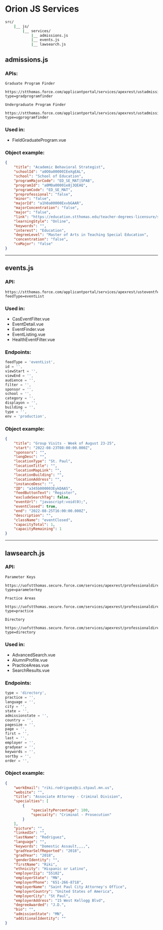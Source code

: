 # Orion JS Services

```bash
src/
    |__ js/
        |__ services/
            |__ admissions.js
            |__ events.js
            |__ lawsearch.js
```

## admissions.js

### APIs:

```
Graduate Program Finder

https://stthomas.force.com/applicantportal/services/apexrest/ustadmissionsrest.json?type=gradprogramfinder

Undergraduate Program Finder

https://stthomas.force.com/applicantportal/services/apexrest/ustadmissionsrest.json?type=ugprogramfinder
```

### Used in:

-   FieldGraduateProgram.vue

### Object example:

```json
{
	"title": "Academic Behavioral Strategist",
	"schoolId": "a0O0a00000IEeXgEAL",
	"school": "School of Education",
	"programMajorCode": "ED_SE_MAT|SPAB",
	"programId": "a0M0a00001e8j3QEAQ",
	"programCode": "ED_SE_MAT",
	"preprofessional": "false",
	"minor": "false",
	"majorId": "a1h0a00000ExvbGAAR",
	"majorConcentration": "false",
	"major": "false",
	"link": "https://education.stthomas.edu/teacher-degrees-licensure/special-education/ma-teaching-initial-licensure/academic-behavioral-strategist/index.html",
	"learningStyle": "Online",
	"keywords": "",
	"interest": "Education",
	"degreeLevel": "Master of Arts in Teaching Special Education",
	"concentration": "false",
	"coMajor": "false"
}
```

---

## events.js

### API:

```
https://stthomas.force.com/applicantportal/services/apexrest/usteventfeed?feedType=eventList
```

### Used in:

-   CasEventFilter.vue
-   EventDetail.vue
-   EventFinder.vue
-   EventListing.vue
-   HealthEventFilter.vue

### Endpoints:

```javascript
feedType = 'eventList',
id = '',
viewStart = '',
viewEnd = '',
audience = '',
filter = '',
sponsor = '',
school = '',
category = '',
displayon = '',
building = '',
type = '',
env = 'production',
```

### Object example:

```json
{
	"title": "Group Visits - Week of August 23-25",
	"start": "2022-08-23T08:00:00.000Z",
	"sponsors": "",
	"longDesc": "",
	"locationType": "St. Paul",
	"locationTitle": "",
	"locationMapLink": "",
	"locationBuilding": "",
	"locationAddress": "",
	"instanceDesc": "",
	"ID": "a345b000003EykDAAS",
	"feedButtonText": "Register",
	"excludeSearchTag": false,
	"eventUrl": "javascript:void(0);",
	"eventClosed": true,
	"end": "2022-08-25T16:00:00.000Z",
	"description": "",
	"className": "eventClosed",
	"capacityTotal": 1,
	"capacityRemaining": 1
}
```

---

## lawsearch.js

### API:

```
Parameter Keys

https://uofstthomas.secure.force.com/services/apexrest/professionaldirectoryfeed?type=parameterkey

Practice Areas

https://uofstthomas.secure.force.com/services/apexrest/professionaldirectoryfeed?type=practice

Directory

https://uofstthomas.secure.force.com/services/apexrest/professionaldirectoryfeed?type=directory

```

### Used in:

-   AdvancedSearch.vue
-   AlumniProfile.vue
-   PracticeAreas.vue
-   SearchResults.vue

### Endpoints:

```javascript
type = 'directory',
practice = '',
language = '',
city = '',
state = '',
admissionstate = '',
country = '',
pagesize = '',
page = '',
first = '',
last = '',
employer = '',
gradyear = '',
keywords = '',
sortby = '',
order = '',
```

### Object example:

```json
{
	"workEmail": "riki.rodriguez@ci.stpaul.mn.us",
	"website": "",
	"title": "Associate Attorney - Criminal Division",
	"specialties": [
		{
			"specialtyPercentage": 100,
			"specialty": "Criminal - Prosecution"
		}
	],
	"picture": "",
	"linkedIn": "",
	"lastName": "Rodriguez",
	"language": "",
	"keywords": "Domestic Assault,,,,",
	"gradYearSelfReported": "2018",
	"gradYear": "2018",
	"genderIdentity": "",
	"firstName": "Riki",
	"ethnicity": "Hispanic or Latino",
	"employerZip": "55102",
	"employerState": "MN",
	"employerPhone": "651-266-8718",
	"employerName": "Saint Paul City Attorney's Office",
	"employerCountry": "United States of America",
	"employerCity": "St Paul",
	"employerAddress": "15 West Kellogg Blvd",
	"degreeAwarded": "J.D.",
	"bio": "",
	"admissionState": "MN",
	"additionalIdentity": ""
}
```
